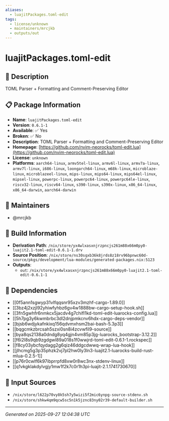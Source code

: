 ```yaml
---
aliases:
  - luajitPackages.toml-edit
tags:
  - license/unknown
  - maintainers/mrcjkb
  - outputs/out
---
```


# luajitPackages.toml-edit

## 📝 Description

TOML Parser + Formatting and Comment-Preserving Editor

## 📋 Package Information

- **Name**: `luajitPackages.toml-edit`
- **Version**: `0.6.1-1`
- **Available**: ✅ Yes
- **Broken**: ✅ No
- **Description**: TOML Parser + Formatting and Comment-Preserving Editor
- **Homepage**: [https://github.com/nvim-neorocks/toml-edit.lua](https://github.com/nvim-neorocks/toml-edit.lua)
- **License**: `unknown`
- **Platforms**: `aarch64-linux`, `armv5tel-linux`, `armv6l-linux`, `armv7a-linux`, `armv7l-linux`, `i686-linux`, `loongarch64-linux`, `m68k-linux`, `microblaze-linux`, `microblazeel-linux`, `mips-linux`, `mips64-linux`, `mips64el-linux`, `mipsel-linux`, `powerpc-linux`, `powerpc64-linux`, `powerpc64le-linux`, `riscv32-linux`, `riscv64-linux`, `s390-linux`, `s390x-linux`, `x86_64-linux`, `x86_64-darwin`, `aarch64-darwin`
## 👥 Maintainers

- @mrcjkb


## 🔧 Build Information

- **Derivation Path**: `/nix/store/yx4wlxasxnjrzpncjs261m88x66m0py0-luajit2.1-toml-edit-0.6.1-1.drv`
- **Source Position**: `/nix/store/ns30sqxb36k8jrds8z18rv96bpnwc60d-source/pkgs/development/lua-modules/generated-packages.nix:5123`
- **Outputs**:
  - `out`:  `/nix/store/yx4wlxasxnjrzpncjs261m88x66m0py0-luajit2.1-toml-edit-0.6.1-1`

## 🔗 Dependencies

- [[0f5ann1sgwyp31vlfqqsnr95xzv3mzhf-cargo-1.89.0]]
- [[3bz4j2xzjl92yhiwfyhbz6gv4w1888bw-cargo-setup-hook.sh]]
- [[3fn5gwhfr6nmkcx5jacdv4g7chifl1kd-toml-edit-luarocks-config.lua]]
- [[5h7pg3y6kwmbrbc3dl2dnjpmkcnv6hdx-cargo-deps-vendor]]
- [[bjsb6wdjykafnkixq156qdvmxhsm2bai-bash-5.3p3]]
- [[bqgcmkzbrcsah5szxi0sn8i4zcvwfil9-source]]
- [[bya8qs2138a0dndg8yq4gjn4vm85p3jg-luarocks_bootstrap-3.12.2]]
- [[f6i2l8s9qb9zgdgwl89a018s1f0wwjrd-toml-edit-0.6.1-1.rockspec]]
- [[f8cy03ybcfqydagg2g6qiz46ddgcdwwq-wrap-lua-hook]]
- [[jlhcmg5g3p35phzk2vj7pl2hw0ly3ln3-luajit2.1-luarocks-build-rust-mlua-0.2.5-1]]
- [[p76r0cwlf6k97ibprrpfd8xw0r8wc3nx-stdenv-linux]]
- [[q1vkgklakdylvgjy1mw1f2k7c0r1h3pi-luajit-2.1.1741730670]]

## 📁 Input Sources

- `/nix/store/l622p70vy8k5sh7y5wizi5f2mic6ynpg-source-stdenv.sh`
- `/nix/store/shkw4qm9qcw5sc5n1k5jznc83ny02r39-default-builder.sh`

---
*Generated on 2025-09-27 12:04:38 UTC*
